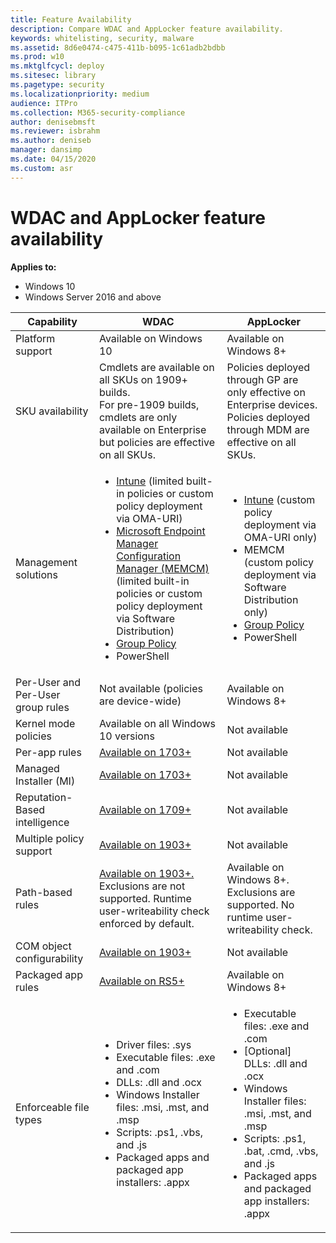 ```yaml
---
title: Feature Availability
description: Compare WDAC and AppLocker feature availability.
keywords: whitelisting, security, malware
ms.assetid: 8d6e0474-c475-411b-b095-1c61adb2bdbb
ms.prod: w10
ms.mktglfcycl: deploy
ms.sitesec: library
ms.pagetype: security
ms.localizationpriority: medium
audience: ITPro
ms.collection: M365-security-compliance
author: denisebmsft
ms.reviewer: isbrahm
ms.author: deniseb
manager: dansimp
ms.date: 04/15/2020
ms.custom: asr
---
```


# WDAC and AppLocker feature availability

**Applies to:**

- Windows 10
- Windows Server 2016 and above

| Capability                        | WDAC                                                                                                                                                                                                                                                                                                                                               | AppLocker                                                                                                                                                                                                                                                                                                                         |
|-----------------------------------|----------------------------------------------------------------------------------------------------------------------------------------------------------------------------------------------------------------------------------------------------------------------------------------------------------------------------------------------------|-----------------------------------------------------------------------------------------------------------------------------------------------------------------------------------------------------------------------------------------------------------------------------------------------------------------------------------|
| Platform support                  | Available on Windows 10                                                                                                                                                                                                                                                                                                                    | Available on Windows 8+                                                                                                                                                                                                                                                                                                   |
| SKU availability                  | Cmdlets are available on all SKUs on 1909+ builds.<br>For pre-1909 builds, cmdlets are only available on Enterprise but policies are effective on all SKUs.                                                                                                                                                                                        | Policies deployed through GP are only effective on Enterprise devices.<br>Policies deployed through MDM are effective on all SKUs.                                                                                                                                                                                                |
| Management solutions              | <ul><li>[Intune](https://docs.microsoft.com/windows/security/threat-protection/windows-defender-application-control/deploy-windows-defender-application-control-policies-using-intune) (limited built-in policies or custom policy deployment via OMA-URI)</li><li>[Microsoft Endpoint Manager Configuration Manager (MEMCM)](https://docs.microsoft.com/configmgr/protect/deploy-use/use-device-guard-with-configuration-manager) (limited built-in policies or custom policy deployment via Software Distribution)</li><li>[Group Policy](https://docs.microsoft.com/windows/security/threat-protection/windows-defender-application-control/deploy-windows-defender-application-control-policies-using-group-policy) </li><li>PowerShell</li></ul>                                                                                                                                                                                                                                         | <ul><li>[Intune](https://docs.microsoft.com/windows/client-management/mdm/applocker-csp) (custom policy deployment via OMA-URI only)</li><li>MEMCM (custom policy deployment via Software Distribution only)</li><li>[Group Policy](https://docs.microsoft.com/windows/security/threat-protection/windows-defender-application-control/applocker/determine-group-policy-structure-and-rule-enforcement)</li><li>PowerShell</li><ul>                                                                                                                                                                                                                                              |
| Per-User and Per-User group rules | Not available (policies are device-wide)                                                                                                                                                                                                                                                                                                           | Available on Windows 8+                                                                                                                                                                                                                                                                                                           |
| Kernel mode policies              | Available on all Windows 10 versions                                                                                                                                                                                                                                                                                                                 | Not available                                                                                                                                                                                                                                                                                                                     |
| Per-app rules                     | [Available on 1703+](https://docs.microsoft.com/windows/security/threat-protection/windows-defender-application-control/use-windows-defender-application-control-policy-to-control-specific-plug-ins-add-ins-and-modules)                                                                                                                                                                                                                                                                                                                                 | Not available                                                                                                                                                                                                                                                                                                                     |
| Managed Installer (MI)            | [Available on 1703+](https://docs.microsoft.com/windows/security/threat-protection/windows-defender-application-control/use-windows-defender-application-control-with-managed-installer)                                                                                                                                                                                                                                                                                                                                 | Not available                                                                                                                                                                                                                                                                                                                |
| Reputation-Based intelligence     | [Available on 1709+](https://docs.microsoft.com/windows/security/threat-protection/windows-defender-application-control/use-windows-defender-application-control-with-intelligent-security-graph)                                                                                                                                                                                                                                                                                                                                 | Not available                                                                                                                                                                                                                                                                                                                |
| Multiple policy support           | [Available on 1903+](https://docs.microsoft.com/windows/security/threat-protection/windows-defender-application-control/deploy-multiple-windows-defender-application-control-policies)                                                                                                                                                                                                                                                                                                                                 | Not available                                                                                                                                                                                                                                                                        |
| Path-based rules                  | [Available on 1903+.](https://docs.microsoft.com/windows/security/threat-protection/windows-defender-application-control/select-types-of-rules-to-create#more-information-about-filepath-rules) Exclusions are not supported. Runtime user-writeability check enforced by default.                                                                                                                                                                                                                                                    | Available on Windows 8+. Exclusions are supported. No runtime user-writeability check.                                                                                                                                                                                                                                                                                |
| COM object configurability        | [Available on 1903+](https://docs.microsoft.com/windows/security/threat-protection/windows-defender-application-control/allow-com-object-registration-in-windows-defender-application-control-policy)                                                                                                                                                                                                                                                                                                                                 | Not available                                                                                                                                                                                                                                                                                                                     |
| Packaged app rules                | [Available on RS5+](https://docs.microsoft.com/windows/security/threat-protection/windows-defender-application-control/manage-packaged-apps-with-windows-defender-application-control)                                                                                                                                                                                                                                                                                                                                 | Available on Windows 8+                                                                                                                                                                                                                                                                                                           |
| Enforceable file types       | <ul><li>Driver files: .sys</li><li>Executable files: .exe and .com</li><li>DLLs: .dll and .ocx</li><li>Windows Installer files: .msi, .mst, and .msp</li><li>Scripts: .ps1, .vbs, and .js</li><li>Packaged apps and packaged app installers: .appx</li></ul>| <ul><li>Executable files: .exe and .com</li><li>[Optional] DLLs: .dll and .ocx</li><li>Windows Installer files: .msi, .mst, and .msp</li><li>Scripts: .ps1, .bat, .cmd, .vbs, and .js</li><li>Packaged apps and packaged app installers: .appx</li></ul>|
